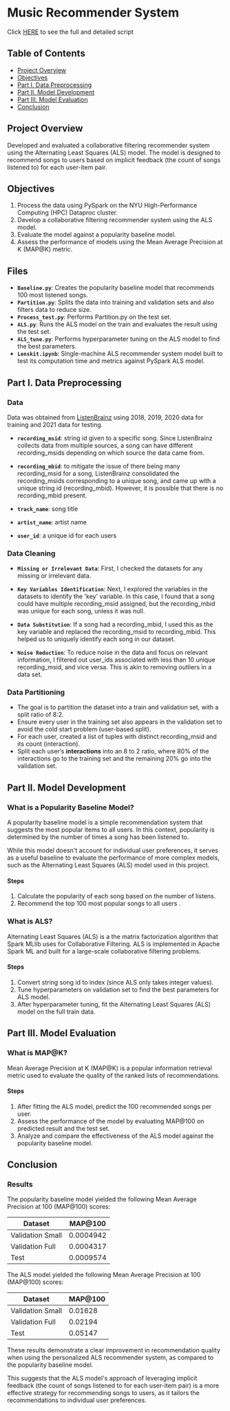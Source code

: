 # Music Recommender System

Click [HERE](https://github.com/choijin/Music_Recommender_System) to see the full and detailed script

## Table of Contents
- [Project Overview](#project-overview)
- [Objectives](#objectives)
- [Part I. Data Preprocessing](#part-i-data-preprocessing)
- [Part II. Model Development](#part-ii-model-development)
- [Part III. Model Evaluation](#part-iii-model-evaluation)
- [Conclusion](#conclusion)

## Project Overview
Developed and evaluated a collaborative filtering recommender system using the Alternating Least Squares (ALS) model. The model is designed to recommend songs to users based on implicit feedback (the count of songs listened to) for each user-item pair.

## Objectives
1. Process the data using PySpark on the NYU High-Performance Computing (HPC) Dataproc cluster.
2. Develop a collaborative filtering recommender system using the ALS model.
3. Evaluate the model against a popularity baseline model.
4. Assess the performance of models using the Mean Average Precision at K (MAP@K) metric.

## Files
* **`Baseline.py`**: Creates the popularity baseline model that recommends 100 most listened songs.
* **`Partition.py`**: Splits the data into training and validation sets and also filters data to reduce size.
* **`Process_test.py`**: Performs Partition.py on the test set.
* **`ALS.py`**: Runs the ALS model on the train and evaluates the result using the test set.
* **`ALS_tune.py`**: Performs hyperparameter tuning on the ALS model to find the best parameters.
* **`Lenskit.ipynb`**: Single-machine ALS recommender system model built to test its computation time and metrics against PySpark ALS model. 

## Part I. Data Preprocessing
### Data
Data was obtained from [ListenBrainz](https://listenbrainz.org/) using 2018, 2019, 2020 data for training and 2021 data for testing.

* **`recording_msid`**: string id given to a specific song. Since ListenBrainz collects data from multiple sources, a song can have different recording_msids depending on which source the data came from.

* **`recording_mbid`**: to mitigate the issue of there being many recording_msid for a song, ListenBrainz consolidated the recording_msids corresponding to a unique song, and came up with a unique string id (recording_mbid). However, it is possible that there is no recording_mbid present.

* **`track_name`**: song title

* **`artist_name`**: artist name

* **`user_id`**: a unique id for each users


### Data Cleaning
* **`Missing or Irrelevant Data`**: First, I checked the datasets for any missing or irrelevant data.

* **`Key Variables Identification`**: Next, I explored the variables in the datasets to identify the 'key' variable. In this case, I found that a song could have multiple recording_msid assigned, but the recording_mbid was unique for each song, unless it was null.

* **`Data Substitution`**: If a song had a recording_mbid, I used this as the key variable and replaced the recording_msid to recording_mbid. This helped us to uniquely identify each song in our dataset.

* **`Noise Reduction`**: To reduce noise in the data and focus on relevant information, I filtered out user_ids associated with less than 10 unique recording_msid, and vice versa. This is akin to removing outliers in a data set.

### Data Partitioning
* The goal is to partition the dataset into a train and validation set, with a split ratio of 8:2.
* Ensure every user in the training set also appears in the validation set to avoid the cold start problem (user-based split).
* For each user, created a list of tuples with distinct recording_msid and its count (interaction).
* Split each user’s **interactions** into an 8 to 2 ratio, where 80% of the interactions go to the training set and the remaining 20% go into the validation set.

## Part II. Model Development
### What is a Popularity Baseline Model?
A popularity baseline model is a simple recommendation system that suggests the most popular items to all users. In this context, popularity is determined by the number of times a song has been listened to.

While this model doesn't account for individual user preferences, it serves as a useful baseline to evaluate the performance of more complex models, such as the Alternating Least Squares (ALS) model used in this project.

#### Steps
1. Calculate the popularity of each song based on the number of listens.
2. Recommend the top 100 most popular songs to all users .

### What is ALS?
Alternating Least Squares (ALS) is a the matrix factorization algorithm that Spark MLlib uses for Collaborative Filtering. ALS is implemented in Apache Spark ML and built for a large-scale collaborative filtering problems.

#### Steps
1. Convert string song id to index (since ALS only takes integer values).
2. Tune hyperparameters on validation set to find the best parameters for ALS model.
3. After hyperparameter tuning, fit the Alternating Least Squares (ALS) model on the full train data.

## Part III. Model Evaluation
### What is MAP@K?
Mean Average Precision at K (MAP@K) is a popular information retrieval metric used to evaluate the quality of the ranked lists of recommendations.

#### Steps
1. After fitting the ALS model, predict the 100 recommended songs per user.
2. Assess the performance of the model by evaluating MAP@100 on predicted result and the test set.
3. Analyze and compare the effectiveness of the ALS model against the popularity baseline model.

## Conclusion
### Results
The popularity baseline model yielded the following Mean Average Precision at 100 (MAP@100) scores:

| Dataset          | MAP@100   |
|------------------|-----------|
| Validation Small | 0.0004942 |
| Validation Full  | 0.0004317 |
| Test             | 0.0009574 |

The ALS model yielded the following Mean Average Precision at 100 (MAP@100) scores:

| Dataset          | MAP@100 |
|------------------|---------|
| Validation Small | 0.01628 |
| Validation Full  | 0.02194 |
| Test             | 0.05147 |


These results demonstrate a clear improvement in recommendation quality when using the personalized ALS recommender system, as compared to the popularity baseline model.

This suggests that the ALS model's approach of leveraging implicit feedback (the count of songs listened to for each user-item pair) is a more effective strategy for recommending songs to users, as it tailors the recommendations to individual user preferences.
